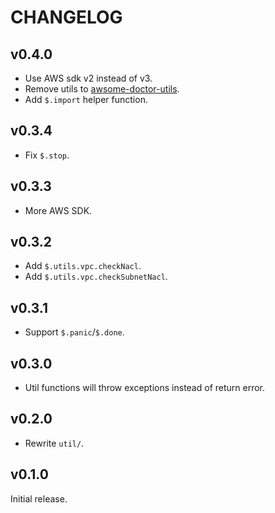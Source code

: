 # CHANGELOG

## v0.4.0

- Use AWS sdk v2 instead of v3.
- Remove utils to [awsome-doctor-utils](https://github.com/DiscreteTom/awsome-doctor-utils).
- Add `$.import` helper function.

## v0.3.4

- Fix `$.stop`.

## v0.3.3

- More AWS SDK.

## v0.3.2

- Add `$.utils.vpc.checkNacl`.
- Add `$.utils.vpc.checkSubnetNacl`.

## v0.3.1

- Support `$.panic`/`$.done`.

## v0.3.0

- Util functions will throw exceptions instead of return error.

## v0.2.0

- Rewrite `util/`.

## v0.1.0

Initial release.
